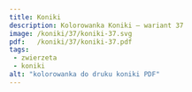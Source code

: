 ```yaml
---
title: Koniki
description: Kolorowanka Koniki – wariant 37
image: /koniki/37/koniki-37.svg
pdf:   /koniki/37/koniki-37.pdf
tags:
 - zwierzeta
 - koniki
alt: "kolorowanka do druku koniki PDF"
---
```

